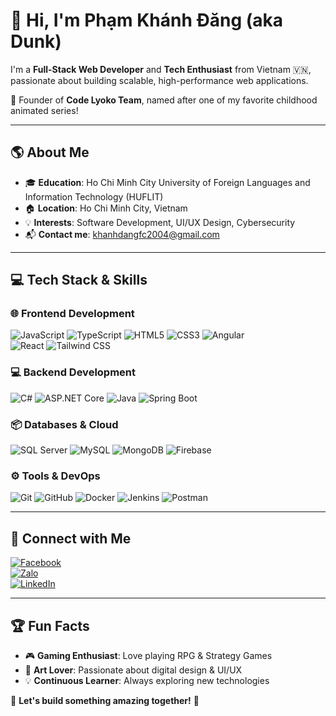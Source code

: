 # 👋 Hi, I'm Phạm Khánh Đăng (aka Dunk)  

I'm a **Full-Stack Web Developer** and **Tech Enthusiast** from Vietnam 🇻🇳, passionate about building scalable, high-performance web applications.  

🚀 Founder of **Code Lyoko Team**, named after one of my favorite childhood animated series!  

---

## 🌎 About Me  

- 🎓 **Education**: Ho Chi Minh City University of Foreign Languages and Information Technology (HUFLIT)  
- 🏠 **Location**: Ho Chi Minh City, Vietnam  
- 💡 **Interests**: Software Development, UI/UX Design, Cybersecurity  
- 📬 **Contact me**: khanhdangfc2004@gmail.com  

---

## 💻 Tech Stack & Skills  

### 🌐 **Frontend Development**  
![JavaScript](https://img.shields.io/badge/JavaScript-F7DF1E?style=for-the-badge&logo=javascript&logoColor=black)
![TypeScript](https://img.shields.io/badge/TypeScript-007ACC?style=for-the-badge&logo=typescript&logoColor=white)
![HTML5](https://img.shields.io/badge/HTML5-E34F26?style=for-the-badge&logo=html5&logoColor=white)
![CSS3](https://img.shields.io/badge/CSS3-1572B6?style=for-the-badge&logo=css3&logoColor=white)
![Angular](https://img.shields.io/badge/Angular-DD0031?style=for-the-badge&logo=angular&logoColor=white)  
![React](https://img.shields.io/badge/React-61DAFB?style=for-the-badge&logo=react&logoColor=black)
![Tailwind CSS](https://img.shields.io/badge/Tailwind_CSS-38B2AC?style=for-the-badge&logo=tailwind-css&logoColor=white)

### 💻 **Backend Development**  
![C#](https://img.shields.io/badge/C%23-239120?style=for-the-badge&logo=c-sharp&logoColor=white)
![ASP.NET Core](https://img.shields.io/badge/ASP.NET_Core-512BD4?style=for-the-badge&logo=dotnet&logoColor=white)
![Java](https://img.shields.io/badge/Java-007396?style=for-the-badge&logo=java&logoColor=white)
![Spring Boot](https://img.shields.io/badge/Spring_Boot-6DB33F?style=for-the-badge&logo=spring-boot&logoColor=white)

### 📦 **Databases & Cloud**  
![SQL Server](https://img.shields.io/badge/SQL_Server-CC2927?style=for-the-badge&logo=microsoft-sql-server&logoColor=white)
![MySQL](https://img.shields.io/badge/MySQL-4479A1?style=for-the-badge&logo=mysql&logoColor=white)
![MongoDB](https://img.shields.io/badge/MongoDB-47A248?style=for-the-badge&logo=mongodb&logoColor=white)
![Firebase](https://img.shields.io/badge/Firebase-FFCA28?style=for-the-badge&logo=firebase&logoColor=black)

### ⚙️ **Tools & DevOps**  
![Git](https://img.shields.io/badge/Git-F05032?style=for-the-badge&logo=git&logoColor=white)
![GitHub](https://img.shields.io/badge/GitHub-181717?style=for-the-badge&logo=github&logoColor=white)
![Docker](https://img.shields.io/badge/Docker-2496ED?style=for-the-badge&logo=docker&logoColor=white)
![Jenkins](https://img.shields.io/badge/Jenkins-D24939?style=for-the-badge&logo=jenkins&logoColor=white)
![Postman](https://img.shields.io/badge/Postman-FF6C37?style=for-the-badge&logo=postman&logoColor=white)

---

## 📱 Connect with Me  

[![Facebook](https://img.shields.io/badge/Facebook-1877F2?style=for-the-badge&logo=facebook&logoColor=white)](https://www.facebook.com/khanhdang312/)  
[![Zalo](https://img.shields.io/badge/Zalo-0068FF?style=for-the-badge&logo=zalo&logoColor=white)](https://zalo.me/yourprofile)  
[![LinkedIn](https://img.shields.io/badge/LinkedIn-0077B5?style=for-the-badge&logo=linkedin&logoColor=white)](https://www.linkedin.com/in/khánh-đăng-b2a369271/)  

---

## 🏆 Fun Facts  

- 🎮 **Gaming Enthusiast**: Love playing RPG & Strategy Games  
- 🎨 **Art Lover**: Passionate about digital design & UI/UX  
- 💡 **Continuous Learner**: Always exploring new technologies  

🚀 **Let's build something amazing together!** 🚀  
